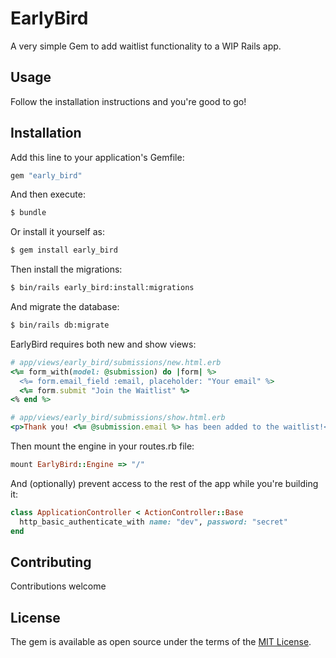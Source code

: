 # EarlyBird

A very simple Gem to add waitlist functionality to a WIP Rails app.

## Usage
Follow the installation instructions and you're good to go!

## Installation
Add this line to your application's Gemfile:

```ruby
gem "early_bird"
```

And then execute:
```bash
$ bundle
```

Or install it yourself as:
```bash
$ gem install early_bird
```

Then install the migrations:
```bash
$ bin/rails early_bird:install:migrations
```

And migrate the database:
```bash
$ bin/rails db:migrate
```

EarlyBird requires both new and show views:
```ruby
# app/views/early_bird/submissions/new.html.erb
<%= form_with(model: @submission) do |form| %>
  <%= form.email_field :email, placeholder: "Your email" %>
  <%= form.submit "Join the Waitlist" %>
<% end %>
```

```ruby
# app/views/early_bird/submissions/show.html.erb
<p>Thank you! <%= @submission.email %> has been added to the waitlist!</p>
```

Then mount the engine in your routes.rb file:
```ruby
mount EarlyBird::Engine => "/"
```

And (optionally) prevent access to the rest of the app while you're building it:
```ruby
class ApplicationController < ActionController::Base
  http_basic_authenticate_with name: "dev", password: "secret"
end
``` 

## Contributing
Contributions welcome

## License
The gem is available as open source under the terms of the [MIT License](https://opensource.org/licenses/MIT).
